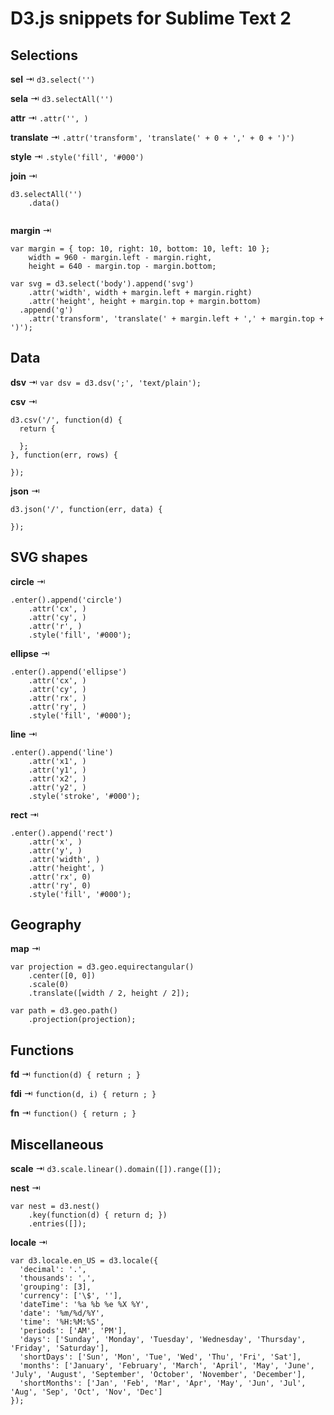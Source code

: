 D3.js snippets for Sublime Text 2
=================================

## Selections

**sel** ⇥ `d3.select('')`

**sela** ⇥ `d3.selectAll('')`

**attr** ⇥ `.attr('', )`

**translate** ⇥ `.attr('transform', 'translate(' + 0 + ',' + 0 + ')')`

**style** ⇥ `.style('fill', '#000')`

**join** ⇥

<pre><code>d3.selectAll('')
    .data()

</code></pre>

**margin** ⇥

<pre><code>var margin = { top: 10, right: 10, bottom: 10, left: 10 };
    width = 960 - margin.left - margin.right,
    height = 640 - margin.top - margin.bottom;

var svg = d3.select('body').append('svg')
    .attr('width', width + margin.left + margin.right)
    .attr('height', height + margin.top + margin.bottom)
  .append('g')
    .attr('transform', 'translate(' + margin.left + ',' + margin.top + ')');
</code></pre>

## Data

**dsv** ⇥ `var dsv = d3.dsv(';', 'text/plain');`

**csv** ⇥

<pre><code>d3.csv('/', function(d) {
  return {

  };
}, function(err, rows) {

});
</code></pre>

**json** ⇥

<pre><code>d3.json('/', function(err, data) {

});
</code></pre>

## SVG shapes

**circle** ⇥

<pre><code>.enter().append('circle')
    .attr('cx', )
    .attr('cy', )
    .attr('r', )
    .style('fill', '#000');
</code></pre>

**ellipse** ⇥

<pre><code>.enter().append('ellipse')
    .attr('cx', )
    .attr('cy', )
    .attr('rx', )
    .attr('ry', )
    .style('fill', '#000');
</code></pre>

**line** ⇥

<pre><code>.enter().append('line')
    .attr('x1', )
    .attr('y1', )
    .attr('x2', )
    .attr('y2', )
    .style('stroke', '#000');
</code></pre>

**rect** ⇥

<pre><code>.enter().append('rect')
    .attr('x', )
    .attr('y', )
    .attr('width', )
    .attr('height', )
    .attr('rx', 0)
    .attr('ry', 0)
    .style('fill', '#000');
</code></pre>

## Geography

**map** ⇥

<pre><code>var projection = d3.geo.equirectangular()
    .center([0, 0])
    .scale(0)
    .translate([width / 2, height / 2]);

var path = d3.geo.path()
    .projection(projection);
</code></pre>

## Functions

**fd** ⇥ `function(d) { return ; }`

**fdi** ⇥ `function(d, i) { return ; }`

**fn** ⇥ `function() { return ; }`

## Miscellaneous

**scale** ⇥ `d3.scale.linear().domain([]).range([]);`

**nest** ⇥

<pre><code>var nest = d3.nest()
    .key(function(d) { return d; })
    .entries([]);
</code></pre>

**locale** ⇥

<pre><code>var d3.locale.en_US = d3.locale({
  'decimal': '.',
  'thousands': ',',
  'grouping': [3],
  'currency': ['\$', ''],
  'dateTime': '%a %b %e %X %Y',
  'date': '%m/%d/%Y',
  'time': '%H:%M:%S',
  'periods': ['AM', 'PM'],
  'days': ['Sunday', 'Monday', 'Tuesday', 'Wednesday', 'Thursday', 'Friday', 'Saturday'],
  'shortDays': ['Sun', 'Mon', 'Tue', 'Wed', 'Thu', 'Fri', 'Sat'],
  'months': ['January', 'February', 'March', 'April', 'May', 'June', 'July', 'August', 'September', 'October', 'November', 'December'],
  'shortMonths': ['Jan', 'Feb', 'Mar', 'Apr', 'May', 'Jun', 'Jul', 'Aug', 'Sep', 'Oct', 'Nov', 'Dec']
});
</code></pre>